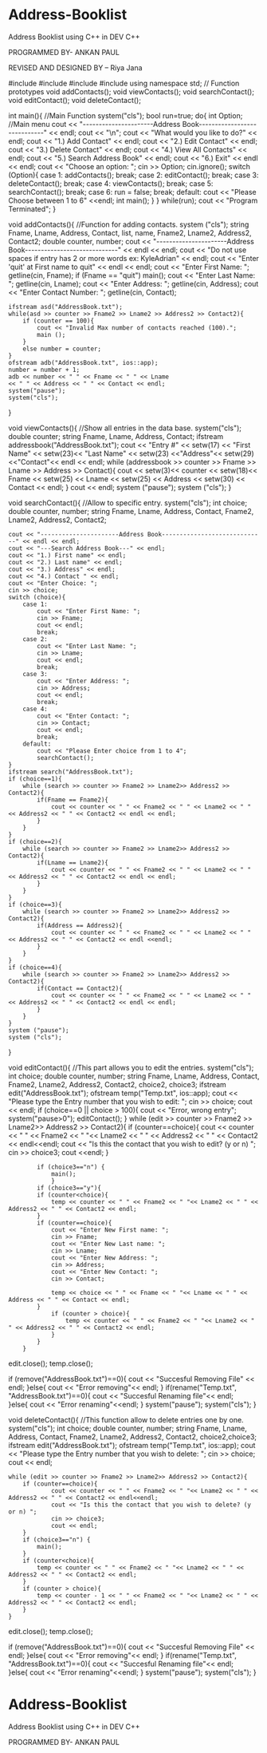 # Address-Booklist
Address Booklist using C++ in DEV C++


PROGRAMMED BY- ANKAN PAUL

REVISED AND DESIGNED BY – Riya Jana





#include <iostream>
#include <iomanip>
#include <fstream>
#include <string>
using namespace std;
// Function prototypes
void addContacts();
void viewContacts();
void searchContact();
void editContact();
void deleteContact();

int main(){				//Main Function
system("cls");
bool run=true;
do{
int Option;   			//Main menu
	cout << "----------------------Address Book-----------------------------" << endl;
	cout << "\n";
	cout << "What would you like to do?" << endl;
	cout << "1.) Add Contact" << endl;
	cout << "2.) Edit Contact" << endl;
	cout << "3.) Delete Contact" << endl;
	cout << "4.) View All Contacts" << endl;
	cout << "5.) Search Address Book" << endl;
	cout << "6.) Exit" << endl << endl;
	cout << "Choose an option: ";
	cin >> Option;
	cin.ignore();
switch (Option){
	case 1:
		addContacts();
		break;
	case 2:
		editContact();
		break;
	case 3:
		deleteContact();
		break;
	case 4:
		viewContacts();
		break;
	case 5:
		searchContact();
		break;
	case 6:
		run = false;
		break;
	default:
		cout << "Please Choose between 1 to 6" <<endl;
		int main();
}
} while(run);
cout << "Program Terminated";
}

void addContacts(){		//Function for adding contacts.
	system ("cls");
	string Fname, Lname, Address, Contact, list, name, Fname2, Lname2, Address2, Contact2;
	double counter, number;
	cout << "----------------------Address Book-----------------------------" << endl << endl;
	cout << "Do not use spaces if entry has 2 or more words  ex: KyleAdrian" << endl;
	cout << "Enter 'quit' at First name to quit" << endl << endl;
	cout << "Enter First Name: ";
	getline(cin, Fname);
	if (Fname == "quit")
	main();
	cout << "Enter Last Name: ";
	getline(cin, Lname);
	cout << "Enter Address: ";
	getline(cin, Address);
	cout << "Enter Contact Number: ";
	getline(cin, Contact);
	
	ifstream asd("AddressBook.txt");
	while(asd >> counter >> Fname2 >> Lname2 >> Address2 >> Contact2){
		if (counter == 100){
			cout << "Invalid Max number of contacts reached (100).";
			main ();
		}
		else number = counter;
	}
	ofstream adb("AddressBook.txt", ios::app);
	number = number + 1;
	adb << number << " " << Fname << " " << Lname
	<< " " << Address << " " << Contact << endl;
	system("pause");
	system("cls");
}

void viewContacts(){	//Show all entries in the data base.
	system("cls");
	double counter;
	string Fname, Lname, Address, Contact;
	ifstream addressbook("AddressBook.txt");
	cout << "Entry #" << setw(17) << "First Name" << setw(23)<< "Last Name" << setw(23) <<"Address"<< setw(29)<<"Contact"<< endl << endl;
	while (addressbook >> counter >> Fname >> Lname >> Address >> Contact){
		cout << setw(3)<< counter << setw(18)<< Fname << setw(25) << Lname << setw(25) << Address << setw(30) << Contact << endl;
	}
	cout << endl;
	system ("pause");
	system ("cls");
}

void searchContact(){	//Allow to specific entry.
	system("cls");
	int choice;
	double counter, number;
	string Fname, Lname, Address, Contact, Fname2, Lname2, Address2, Contact2;
	
	cout << "----------------------Address Book-----------------------------" << endl << endl;
	cout << "---Search Address Book---" << endl;
	cout << "1.) First name" << endl;
	cout << "2.) Last name" << endl;
	cout << "3.) Address" << endl;
	cout << "4.) Contact " << endl;
	cout << "Enter Choice: ";
	cin >> choice;
	switch (choice){
		case 1:
			cout << "Enter First Name: ";
			cin >> Fname;
			cout << endl;
			break;
		case 2:
			cout << "Enter Last Name: ";
			cin >> Lname;
			cout << endl;
			break;
		case 3:
			cout << "Enter Address: ";
			cin >> Address;
			cout << endl;
			break;
		case 4:
			cout << "Enter Contact: ";
			cin >> Contact;
			cout << endl;
			break;
		default:
			cout << "Please Enter choice from 1 to 4";
			searchContact();
	}
	ifstream search("AddressBook.txt");
	if (choice==1){
		while (search >> counter >> Fname2 >> Lname2>> Address2 >> Contact2){
			if(Fname == Fname2){
				cout << counter << " " << Fname2 << " " << Lname2 << " " << Address2 << " " << Contact2 << endl << endl;
			}
		}
	}
	if (choice==2){
		while (search >> counter >> Fname2 >> Lname2>> Address2 >> Contact2){
			if(Lname == Lname2){
				cout << counter << " " << Fname2 << " " << Lname2 << " " << Address2 << " " << Contact2 << endl << endl;
			}
		}
	}
	if (choice==3){
		while (search >> counter >> Fname2 >> Lname2>> Address2 >> Contact2){
			if(Address == Address2){
				cout << counter << " " << Fname2 << " " << Lname2 << " " << Address2 << " " << Contact2 << endl <<endl;
			}
		}
	}
	if (choice==4){
		while (search >> counter >> Fname2 >> Lname2>> Address2 >> Contact2){
			if(Contact == Contact2){
				cout << counter << " " << Fname2 << " " << Lname2 << " " << Address2 << " " << Contact2 << endl << endl;
			}
		}
	}
	system ("pause");
	system ("cls");
}

void editContact(){		//This part allows you to edit the entries.
	system("cls");
	int choice;
	double counter, number;
	string Fname, Lname, Address, Contact, Fname2, Lname2, Address2, Contact2, choice2, choice3;
	ifstream edit("AddressBook.txt");
	ofstream temp("Temp.txt", ios::app);
	cout << "Please type the Entry number that you wish to edit: ";
	cin >> choice;
	cout << endl;
	if (choice==0 || choice > 100){
		cout << "Error, wrong entry";
		system("pause>0");
		editContact();
	}
	while (edit >> counter >> Fname2 >> Lname2>> Address2 >> Contact2){
			if (counter==choice){
				cout << counter << " " << Fname2 << " "<< Lname2 << " " << Address2 << " " << Contact2 << endl<<endl;
				cout << "Is this the contact that you wish to edit? (y or n) ";
				cin >> choice3;
				cout <<endl;
			}
		
			if (choice3=="n") {
				main();
				}
			if (choice3=="y"){
			if (counter<choice){
				temp << counter << " " << Fname2 << " "<< Lname2 << " " << Address2 << " " << Contact2 << endl;
			}
			if (counter==choice){
				cout << "Enter New First name: ";
				cin >> Fname;
				cout << "Enter New Last name: ";
				cin >> Lname;
				cout << "Enter New Address: ";
				cin >> Address;
				cout << "Enter New Contact: ";
				cin >> Contact;	
				
				temp << choice << " " << Fname << " "<< Lname << " " << Address << " " << Contact << endl;
			}
				if (counter > choice){
					temp << counter << " " << Fname2 << " "<< Lname2 << " " << Address2 << " " << Contact2 << endl;
				}
			}
		}


edit.close();
temp.close();
		

if (remove("AddressBook.txt")==0){
	cout << "Succesful Removing File" << endl;
}else{
	cout << "Error removing"<< endl;
}
if(rename("Temp.txt", "AddressBook.txt")==0){
	cout << "Succesful Renaming file"<< endl;	
}else{
	cout << "Error renaming"<<endl;
}
system("pause");
system("cls");
}

void deleteContact(){	//This function allow to delete entries one by one.
		system("cls");
	int choice;
	double counter, number;
	string Fname, Lname, Address, Contact, Fname2, Lname2, Address2, Contact2, choice2,choice3;
	ifstream edit("AddressBook.txt");
	ofstream temp("Temp.txt", ios::app);
	cout << "Please type the Entry number that you wish to delete: ";
	cin >> choice;
	cout << endl;
	
	while (edit >> counter >> Fname2 >> Lname2>> Address2 >> Contact2){
		if (counter==choice){
				cout << counter << " " << Fname2 << " "<< Lname2 << " " << Address2 << " " << Contact2 << endl<<endl;
				cout << "Is this the contact that you wish to delete? (y or n) ";
				cin >> choice3;
				cout << endl;
		}
		if (choice3=="n") {
			main();
		}
		if (counter<choice){
			temp << counter << " " << Fname2 << " "<< Lname2 << " " << Address2 << " " << Contact2 << endl;
		}
		if (counter > choice){
			temp << counter - 1 << " " << Fname2 << " "<< Lname2 << " " << Address2 << " " << Contact2 << endl;
		}
	}
	
	
edit.close();
temp.close();
		

if (remove("AddressBook.txt")==0){
	cout << "Succesful Removing File" << endl;
}else{
	cout << "Error removing"<< endl;
}
if(rename("Temp.txt", "AddressBook.txt")==0){
	cout << "Succesful Renaming file"<< endl;	
}else{
	cout << "Error renaming"<<endl;
}
system("pause");
system("cls");
}
  
  
  
  
  # Address-Booklist
Address Booklist using C++ in DEV C++


PROGRAMMED BY- ANKAN PAUL
